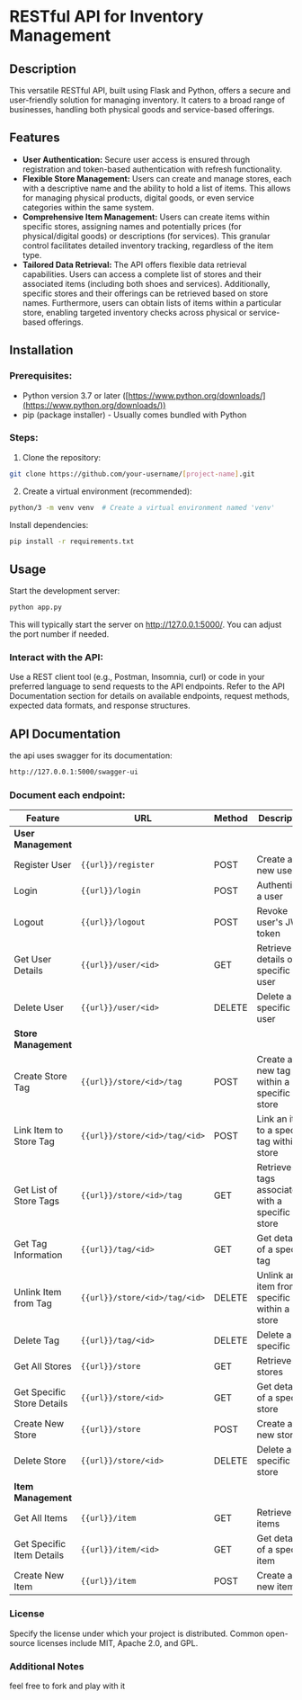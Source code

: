 # RESTful API for Inventory Management

## Description

This versatile RESTful API, built using Flask and Python, offers a secure and user-friendly solution for managing inventory. It caters to a broad range of businesses, handling both physical goods and service-based offerings.

## Features

-   **User Authentication:** Secure user access is ensured through registration and token-based authentication with refresh functionality.
-   **Flexible Store Management:** Users can create and manage stores, each with a descriptive name and the ability to hold a list of items. This allows for managing physical products, digital goods, or even service categories within the same system.
-   **Comprehensive Item Management:** Users can create items within specific stores, assigning names and potentially prices (for physical/digital goods) or descriptions (for services). This granular control facilitates detailed inventory tracking, regardless of the item type.
-   **Tailored Data Retrieval:** The API offers flexible data retrieval capabilities. Users can access a complete list of stores and their associated items (including both shoes and services). Additionally, specific stores and their offerings can be retrieved based on store names. Furthermore, users can obtain lists of items within a particular store, enabling targeted inventory checks across physical or service-based offerings.

## Installation

### Prerequisites:

-   Python version 3.7 or later ([https://www.python.org/downloads/](https://www.python.org/downloads/))
-   pip (package installer) - Usually comes bundled with Python

### Steps:
1. Clone the repository:
```Bash
git clone https://github.com/your-username/[project-name].git
```
2. Create a virtual environment (recommended):
```Bash
python/3 -m venv venv  # Create a virtual environment named 'venv'
```
Install dependencies:
```Bash
pip install -r requirements.txt
```
## Usage

Start the development server:

``` Bash
python app.py
```
This will typically start the server on http://127.0.0.1:5000/. You can adjust the port number if needed.


### Interact with the API:

Use a REST client tool (e.g., Postman, Insomnia, curl) or code in your preferred language to send requests to the API endpoints. Refer to the API Documentation section for details on available endpoints, request methods, expected data formats, and response structures.

## API Documentation

the api uses swagger for its documentation:
```bash
http://127.0.0.1:5000/swagger-ui
```

### Document each endpoint:
| Feature                   | URL                              | Method | Description                                        
|---------------------------|----------------------------------|--------|----------------------------------------------------|
| **User Management**       |                                  |        |                                                    |
| Register User             | `{{url}}/register`               | POST   | Create a new user                                  |
| Login                     | `{{url}}/login`                  | POST   | Authenticate a user                                |
| Logout                    | `{{url}}/logout`                 | POST   | Revoke user's JWT token                            |
| Get User Details          | `{{url}}/user/<id>`              | GET    | Retrieve details of a specific user                |
| Delete User               | `{{url}}/user/<id>`              | DELETE | Delete a specific user                             |
| **Store Management**      |                                  |        |                                                    |
| Create Store Tag          | `{{url}}/store/<id>/tag`         | POST   | Create a new tag within a specific store           |
| Link Item to Store Tag    | `{{url}}/store/<id>/tag/<id>`    | POST   | Link an item to a specific tag within a store      |
| Get List of Store Tags    | `{{url}}/store/<id>/tag`         | GET    | Retrieve all tags associated with a specific store |
| Get Tag Information       | `{{url}}/tag/<id>`               | GET    | Get details of a specific tag                      |
| Unlink Item from Tag      | `{{url}}/store/<id>/tag/<id>`    | DELETE | Unlink an item from a specific tag within a store  |
| Delete Tag                | `{{url}}/tag/<id>`               | DELETE | Delete a specific tag                              |
| Get All Stores            | `{{url}}/store`                  | GET    | Retrieve all stores                                |
| Get Specific Store Details| `{{url}}/store/<id>`             | GET    | Get details of a specific store                    |
| Create New Store          | `{{url}}/store`                  | POST   | Create a new store                                 |
| Delete Store              | `{{url}}/store/<id>`             | DELETE | Delete a specific store                            |
| **Item Management**       |                                  |        |                                                    |
| Get All Items             | `{{url}}/item`                   | GET    | Retrieve all items                                 |
| Get Specific Item Details | `{{url}}/item/<id>`              | GET    | Get details of a specific item                     |
| Create New Item           | `{{url}}/item`                   | POST   | Create a new item                                  |

### License

Specify the license under which your project is distributed. Common open-source licenses include MIT, Apache 2.0, and GPL.

###  Additional Notes
feel free to fork and play with it